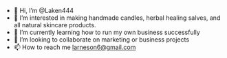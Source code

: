 - 👋 Hi, I’m @Laken444
- 👀 I’m interested in making handmade candles, herbal healing salves, and all natural skincare products. 
- 🌱 I’m currently learning how to run my own business successfully
- 💞️ I’m looking to collaborate on marketing or business projects
- 📫 How to reach me larneson6@gmail.com

<!---
Laken444/Laken444 is a ✨ special ✨ repository because its `README.md` (this file) appears on your GitHub profile.
You can click the Preview link to take a look at your changes.
--->
